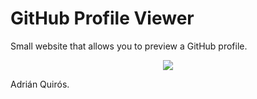 # GitHub Profile Viewer

Small website that allows you to preview a GitHub profile.

<p align="center">
  <img src="https://user-images.githubusercontent.com/50048787/156850352-fa90c824-21b8-451c-991a-7d3ecab2c942.jpeg">
</p>

Adrián Quirós.
